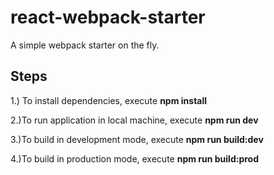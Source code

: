 # react-webpack-starter
A simple webpack starter on the fly.<br/>

## Steps<br />
1.) To install dependencies, execute **npm install** <br />

2.)To run application in local machine, execute **npm run dev** <br />

3.)To build in development mode, execute **npm run build:dev** <br/>

4.)To build in production mode, execute **npm run build:prod** <br/>
